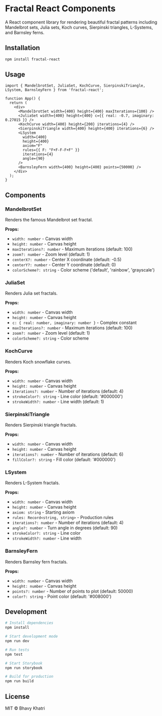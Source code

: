 # Fractal React Components

A React component library for rendering beautiful fractal patterns including Mandelbrot sets, Julia sets, Koch curves, Sierpinski triangles, L-Systems, and Barnsley ferns.

## Installation

```bash
npm install fractal-react
```

## Usage

```tsx
import { MandelbrotSet, JuliaSet, KochCurve, SierpinskiTriangle, LSystem, BarnsleyFern } from 'fractal-react';

function App() {
  return (
    <div>
      <MandelbrotSet width={400} height={400} maxIterations={100} />
      <JuliaSet width={400} height={400} c={{ real: -0.7, imaginary: 0.27015 }} />
      <KochCurve width={400} height={200} iterations={4} />
      <SierpinskiTriangle width={400} height={400} iterations={6} />
      <LSystem 
        width={400} 
        height={400} 
        axiom="F" 
        rules={{ F: "F+F-F-F+F" }} 
        iterations={4} 
        angle={90} 
      />
      <BarnsleyFern width={400} height={400} points={50000} />
    </div>
  );
}
```

## Components

### MandelbrotSet
Renders the famous Mandelbrot set fractal.

**Props:**
- `width: number` - Canvas width
- `height: number` - Canvas height  
- `maxIterations?: number` - Maximum iterations (default: 100)
- `zoom?: number` - Zoom level (default: 1)
- `centerX?: number` - Center X coordinate (default: -0.5)
- `centerY?: number` - Center Y coordinate (default: 0)
- `colorScheme?: string` - Color scheme ('default', 'rainbow', 'grayscale')

### JuliaSet
Renders Julia set fractals.

**Props:**
- `width: number` - Canvas width
- `height: number` - Canvas height
- `c: { real: number, imaginary: number }` - Complex constant
- `maxIterations?: number` - Maximum iterations (default: 100)
- `zoom?: number` - Zoom level (default: 1)
- `colorScheme?: string` - Color scheme

### KochCurve
Renders Koch snowflake curves.

**Props:**
- `width: number` - Canvas width
- `height: number` - Canvas height
- `iterations?: number` - Number of iterations (default: 4)
- `strokeColor?: string` - Line color (default: '#000000')
- `strokeWidth?: number` - Line width (default: 1)

### SierpinskiTriangle
Renders Sierpinski triangle fractals.

**Props:**
- `width: number` - Canvas width
- `height: number` - Canvas height
- `iterations?: number` - Number of iterations (default: 6)
- `fillColor?: string` - Fill color (default: '#000000')

### LSystem
Renders L-System fractals.

**Props:**
- `width: number` - Canvas width
- `height: number` - Canvas height
- `axiom: string` - Starting axiom
- `rules: Record<string, string>` - Production rules
- `iterations?: number` - Number of iterations (default: 4)
- `angle?: number` - Turn angle in degrees (default: 90)
- `strokeColor?: string` - Line color
- `strokeWidth?: number` - Line width

### BarnsleyFern
Renders Barnsley fern fractals.

**Props:**
- `width: number` - Canvas width
- `height: number` - Canvas height
- `points?: number` - Number of points to plot (default: 50000)
- `color?: string` - Point color (default: '#008000')

## Development

```bash
# Install dependencies
npm install

# Start development mode
npm run dev

# Run tests
npm test

# Start Storybook
npm run storybook

# Build for production
npm run build
```

## License

MIT © Bhavy Khatri
